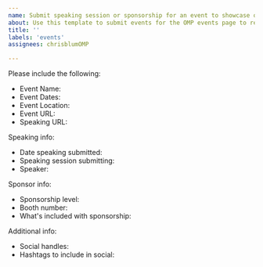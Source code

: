 ```yaml
---
name: Submit speaking session or sponsorship for an event to showcase on the OMP Events page
about: Use this template to submit events for the OMP events page to recieve promotion
title: ''
labels: 'events'
assignees: chrisblumOMP

---
```


Please include the following:
* Event Name:
* Event Dates:
* Event Location:
* Event URL:
* Speaking URL:

Speaking info:
* Date speaking submitted:
* Speaking session submitting:
* Speaker:

Sponsor info:
* Sponsorship level:
* Booth number: 
* What's included with sponsorship:

Additional info:
* Social handles:
* Hashtags to include in social:
